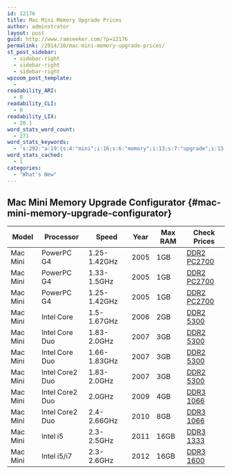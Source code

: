 ```yaml
---
id: 12176
title: Mac Mini Memory Upgrade Prices
author: adminstrator
layout: post
guid: http://www.ramseeker.com/?p=12176
permalink: /2014/10/mac-mini-memory-upgrade-prices/
st_post_sidebar:
  - sidebar-right
  - sidebar-right
  - sidebar-right
wpzoom_post_template:
  - 
readability_ARI:
  - 0
readability_CLI:
  - 0
readability_LIX:
  - 20.1
word_stats_word_count:
  - 271
word_stats_keywords:
  - 's:292:"a:19:{s:4:"mini";i:16;s:6:"memory";i:13;s:7:"upgrade";i:13;s:4:"ddr3";i:8;i:1600;i:3;s:6:"prices";i:14;s:4:"ddr2";i:13;s:6:"pc2700";i:5;i:1066;i:4;s:7:"powerpc";i:3;i:2005;i:3;s:5:"intel";i:8;s:4:"core";i:3;i:5300;i:4;s:4:"0ghz";i:3;i:2007;i:3;s:5:"core2";i:3;s:4:"16gb";i:3;s:5:"table";i:5;}";'
word_stats_cached:
  - 1
categories:
  - "What's New"
---
```



## Mac Mini Memory Upgrade Configurator {#mac-mini-memory-upgrade-configurator}

| Model    | Processor       | Speed        | Year | Max RAM | Check Prices     |
| -------- | --------------- | ------------ | ---- | ------- | ---------------- |
| Mac Mini | PowerPC G4      | 1.25-1.42GHz | 2005 | 1GB     | [DDR2 PC2700][1] |
| Mac Mini | PowerPC G4      | 1.33-1.5GHz  | 2005 | 1GB     | [DDR2 PC2700][1] |
| Mac Mini | PowerPC G4      | 1.25-1.42GHz | 2005 | 1GB     | [DDR2 PC2700][1] |
| Mac Mini | Intel Core      | 1.5-1.67GHz  | 2006 | 2GB     | [DDR2 5300][2]   |
| Mac Mini | Intel Core Duo  | 1.83-2.0GHz  | 2007 | 3GB     | [DDR2 5300][3]   |
| Mac Mini | Intel Core Duo  | 1.66-1.83GHz | 2007 | 3GB     | [DDR2 5300][2]   |
| Mac Mini | Intel Core2 Duo | 1.83-2.0GHz  | 2007 | 3GB     | [DDR2 5300][2]   |
| Mac Mini | Intel Core2 Duo | 2.0GHz       | 2009 | 4GB     | [DDR3 1066][4]   |
| Mac Mini | Intel Core2 Duo | 2.4-2.66GHz  | 2010 | 8GB     | [DDR3 1066][4]   |
| Mac Mini | Intel i5        | 2.3-2.5GHz   | 2011 | 16GB    | [DDR3 1333][5]   |
| Mac Mini | Intel i5/i7     | 2.3-2.6GHz   | 2012 | 16GB    | [DDR3 1600][6]   |



 [1]: http://amzn.to/22f5m7V
 [2]: http://amzn.to/1SfpQYr
 [3]: http://amzn.to/1SfpQYr
 [4]: http://amzn.to/1RZCBcP
 [5]: http://amzn.to/1Sfq95J
 [6]: http://amzn.to/1qvAJje